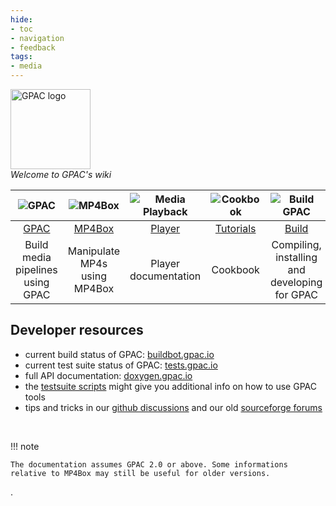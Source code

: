 ```yaml
---
hide:
- toc
- navigation
- feedback
tags:
- media
---
```




<p id="welcome">
    <img id="home-logo" src="/images/gpac-logo-full.svg" style="width: 128px; height: auto;" alt="GPAC logo"/>
    <br/>
    <em>Welcome to GPAC's wiki</em>
    <br/>
</p>

| ![GPAC](/images/pipe.png) | ![MP4Box](/images/videoedit.png) | ![Media Playback](/images/player.png) | ![Cookbook](/images/cookbook.png) | ![Build GPAC](/images/tools.png) |
|:-:|:-:|:-:|:-:|:-:|
| [GPAC](/Filters/Filters) | [MP4Box](/MP4Box/MP4Box) | [Player](/Player/Player) | [Tutorials](/Howtos/howtos) | [Build](/Build/Build-Introduction) |
|Build media pipelines using GPAC|Manipulate MP4s using MP4Box|Player documentation|Cookbook|Compiling, installing and developing for GPAC|

## Developer resources

* current build status of GPAC: <a href="https://buildbot.gpac.io" target="_blank">buildbot.gpac.io</a>
* current test suite status of GPAC: <a href="https://tests.gpac.io" target="_blank">tests.gpac.io</a>
* full API documentation: <a href="https://doxygen.gpac.io/modules.html" target="_blank"> doxygen.gpac.io</a>
* the <a href="https://github.com/gpac/testsuite/tree/master/scripts" target="_blank">testsuite scripts</a> might give you additional info on how to use GPAC tools
* tips and tricks in our [github discussions](https://github.com/gpac/gpac/issues?utf8=%E2%9C%93&q=) and our old [sourceforge forums](https://sourceforge.net/p/gpac/discussion/)

<br/>

!!! note

    The documentation assumes GPAC 2.0 or above. Some informations relative to MP4Box may still be useful for older versions.

.


